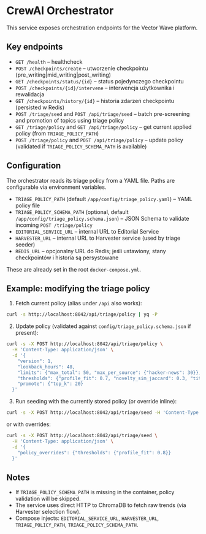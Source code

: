 # CrewAI Orchestrator

This service exposes orchestration endpoints for the Vector Wave platform.

## Key endpoints

- `GET /health` – healthcheck
- `POST /checkpoints/create` – utworzenie checkpointu (pre_writing|mid_writing|post_writing)
- `GET /checkpoints/status/{id}` – status pojedynczego checkpointu
- `POST /checkpoints/{id}/intervene` – interwencja użytkownika i rewalidacja
- `GET /checkpoints/history/{id}` – historia zdarzeń checkpointu (persisted w Redis)
- `POST /triage/seed` and `POST /api/triage/seed` – batch pre-screening and promotion of topics using triage policy
- `GET /triage/policy` and `GET /api/triage/policy` – get current applied policy (from `TRIAGE_POLICY_PATH`)
- `POST /triage/policy` and `POST /api/triage/policy` – update policy (validated if `TRIAGE_POLICY_SCHEMA_PATH` is available)

## Configuration

The orchestrator reads its triage policy from a YAML file. Paths are configurable via environment variables.

- `TRIAGE_POLICY_PATH` (default `/app/config/triage_policy.yaml`) – YAML policy file
- `TRIAGE_POLICY_SCHEMA_PATH` (optional, default `/app/config/triage_policy.schema.json`) – JSON Schema to validate incoming `POST /triage/policy`
- `EDITORIAL_SERVICE_URL` – internal URL to Editorial Service
- `HARVESTER_URL` – internal URL to Harvester service (used by triage seeder)
- `REDIS_URL` – opcjonalny URL do Redis; jeśli ustawiony, stany checkpointów i historia są persystowane

These are already set in the root `docker-compose.yml`.

## Example: modifying the triage policy

1. Fetch current policy (alias under `/api` also works):

```bash
curl -s http://localhost:8042/api/triage/policy | yq -P
```

2. Update policy (validated against `config/triage_policy.schema.json` if present):

```bash
curl -s -X POST http://localhost:8042/api/triage/policy \
  -H 'Content-Type: application/json' \
  -d '{
    "version": 1,
    "lookback_hours": 48,
    "limits": {"max_total": 50, "max_per_source": {"hacker-news": 30}},
    "thresholds": {"profile_fit": 0.7, "novelty_sim_jaccard": 0.3, "title_min_len": 10},
    "promote": {"top_k": 20}
  }'
```

3. Run seeding with the currently stored policy (or override inline):

```bash
curl -s -X POST http://localhost:8042/api/triage/seed -H 'Content-Type: application/json' -d '{}'
```

or with overrides:

```bash
curl -s -X POST http://localhost:8042/api/triage/seed \
  -H 'Content-Type: application/json' \
  -d '{
    "policy_overrides": {"thresholds": {"profile_fit": 0.8}}
  }'
```

## Notes

- If `TRIAGE_POLICY_SCHEMA_PATH` is missing in the container, policy validation will be skipped.
- The service uses direct HTTP to ChromaDB to fetch raw trends (via Harvester selection flow).
- Compose injects: `EDITORIAL_SERVICE_URL`, `HARVESTER_URL`, `TRIAGE_POLICY_PATH`, `TRIAGE_POLICY_SCHEMA_PATH`.
